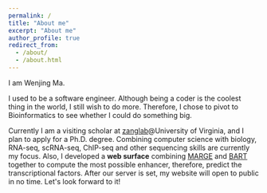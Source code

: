 ```yaml
---
permalink: /
title: "About me"
excerpt: "About me"
author_profile: true
redirect_from: 
  - /about/
  - /about.html
---
```


I am Wenjing Ma.

I used to be a software engineer. Although being a coder is the coolest thing in the world, I still wish to do more. Therefore, I chose to pivot to Bioinformatics to see whether I could do something big.

Currently I am a visiting scholar at [zanglab](http://faculty.virginia.edu/zanglab/)@University of Virginia, and I plan to apply for a Ph.D. degree. Combining computer science with biology, RNA-seq, scRNA-seq, ChIP-seq and other sequencing skills are currently my focus. Also, I developed a **web surface** combining [MARGE](http://cistrome.org/MARGE/index.html) and [BART](http://faculty.virginia.edu/zanglab/bart/) together to compute the most possible enhancer, therefore, predict the transcriptional factors. After our server is set, my website will open to public in no time. Let's look forward to it!
